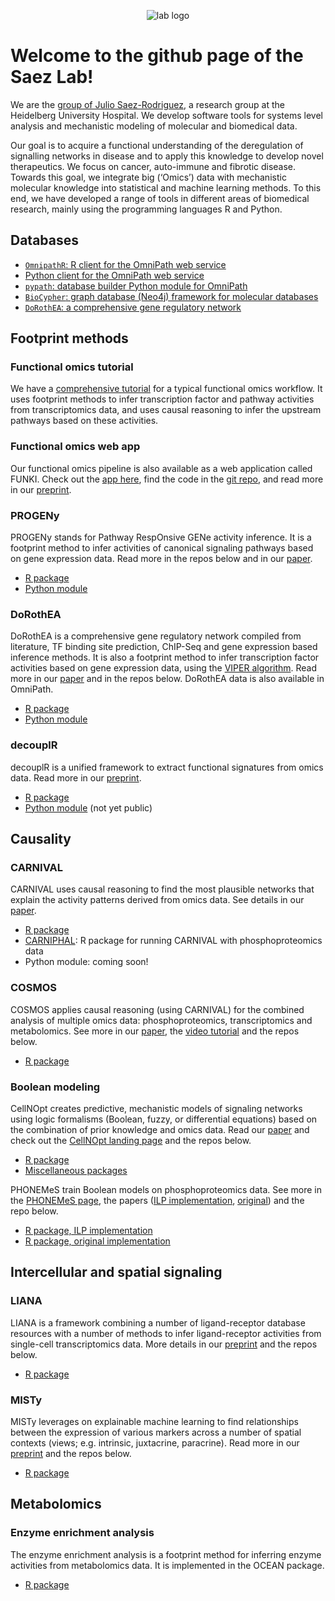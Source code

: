 <p align="center">
  <img src="https://github.com/saezlab/ali_saezlab.org/blob/e27b9a9a92788580e3698688f4f07eadec9e2849/assets/images/julio-logo.png" alt="lab logo"/>
</p>

# Welcome to the github page of the Saez Lab!

We are the [group of Julio Saez-Rodriguez][1], a research group at the
Heidelberg University Hospital. We develop software tools for systems level
analysis and mechanistic modeling of molecular and biomedical data.

Our goal is to acquire a functional understanding of the deregulation of
signalling networks in disease and to apply this knowledge to develop novel
therapeutics. We focus on cancer, auto-immune and fibrotic disease. Towards
this goal, we integrate big (‘Omics’) data with mechanistic molecular knowledge
into statistical and machine learning methods. To this end, we have developed
a range of tools in different areas of biomedical research, mainly using the
programming languages R and Python.

## Databases

* [`OmnipathR`: R client for the OmniPath web service][2]
* [Python client for the OmniPath web service][3]
* [`pypath`: database builder Python module for OmniPath][4]
* [`BioCypher`: graph database (Neo4j) framework for molecular databases][5]
* [`DoRothEA`: a comprehensive gene regulatory network][9]

## Footprint methods

### Functional omics tutorial

We have a [comprehensive tutorial][19] for a typical functional omics workflow.
It uses footprint methods to infer transcription factor and pathway
activities from transcriptomics data, and uses causal reasoning to infer
the upstream pathways based on these activities.

### Functional omics web app

Our functional omics pipeline is also available as a web application called
FUNKI. Check out the [app here][27], find the code in the [git repo][28],
and read more in our [preprint][29].

### PROGENy

PROGENy stands for Pathway RespOnsive GENe activity inference. It is a
footprint method to infer activities of canonical signaling pathways based
on gene expression data. Read more in the repos below and in our [paper][8].

* [R package][6]
* [Python module][7]

### DoRothEA

DoRothEA is a comprehensive gene regulatory network compiled from literature,
TF binding site prediction, ChIP-Seq and gene expression based inference
methods. It is also a footprint method to infer transcription factor
activities based on gene expression data, using the [VIPER algorithm][11].
Read more in our [paper][12] and in the repos below. DoRothEA data is also
available in OmniPath.

* [R package][9]
* [Python module][10]

### decouplR

decouplR is a unified framework to extract functional signatures from omics
data. Read more in our [preprint][15].

* [R package][13]
* [Python module][14] (not yet public)

## Causality

### CARNIVAL

CARNIVAL uses causal reasoning to find the most plausible networks that
explain the activity patterns derived from omics data. See details in our
[paper][16].

* [R package][17]
* [CARNIPHAL][18]: R package for running CARNIVAL with phosphoproteomics data
* Python module: coming soon!

### COSMOS

COSMOS applies causal reasoning (using CARNIVAL) for the combined analysis
of multiple omics data: phosphoproteomics, transcriptomics and metabolomics.
See more in our [paper][24], the [video tutorial][25] and the repos below.

* [R package][26]

### Boolean modeling

CellNOpt creates predictive, mechanistic models of signaling networks using
logic formalisms (Boolean, fuzzy, or differential equations) based on the
combination of prior knowledge and omics data. Read our [paper][30] and
check out the [CellNOpt landing page][31] and the repos below.

* [R package][32]
* [Miscellaneous packages][33]

PHONEMeS train Boolean models on phosphoproteomics data. See more in the
[PHONEMeS page][34], the papers ([ILP implementation][35], [original][36])
and the repo below.

* [R package, ILP implementation][37]
* [R package, original implementation][38]

## Intercellular and spatial signaling

### LIANA

LIANA is a framework combining a number of ligand-receptor database
resources with a number of methods to infer ligand-receptor activities from
single-cell transcriptomics data. More details in our [preprint][20] and
the repos below.

* [R package][21]

### MISTy

MISTy leverages on explainable machine learning to find relationships between
the expression of various markers across a number of spatial contexts (views;
e.g. intrinsic, juxtacrine, paracrine). Read more in our [preprint][22] and
the repos below.

* [R package][23]

## Metabolomics

### Enzyme enrichment analysis

The enzyme enrichment analysis is a footprint method for inferring enzyme
activities from metabolomics data. It is implemented in the OCEAN package.

* [R package][39]

[1]: https://saezlab.org/
[2]: /OmnipathR
[3]: /omnipath
[4]: /BioCypher
[5]: /pypath
[6]: /progeny
[7]: /progeny-py
[8]: https://www.nature.com/articles/s41467-017-02391-6
[9]: /dorothea
[10]: /dorothea-py
[11]: https://www.nature.com/articles/ng.3593
[12]: https://doi.org/10.1101/gr.240663.118
[13]: /decouplR
[14]: /decoupler-py
[15]: https://doi.org/10.1101/2021.11.04.467271
[16]: https://www.nature.com/articles/s41540-019-0118-z
[17]: /CARNIVAL
[18]: /CARNIPHAL
[19]: /transcriptutorial
[20]: https://www.biorxiv.org/content/10.1101/2021.05.21.445160v1
[21]: /liana
[22]: https://doi.org/10.1101/2020.05.08.084145
[23]: /mistyR
[24]: https://www.embopress.org/doi/full/10.15252/msb.20209730
[25]: https://embl-ebi.cloud.panopto.eu/Panopto/Pages/Viewer.aspx?id=318f7091-b6bf-44ee-939f-adb10121fc1b
[26]: /cosmosR
[27]: https://saezlab.github.io/ShinyFUNKI/
[28]: /ShinyFUNKI
[29]: https://arxiv.org/abs/2109.05796
[30]: https://academic.oup.com/bioinformatics/article/36/16/4523/5855133
[31]: https://saezlab.github.io/CellNOptR/
[32]: /CellNOptR
[33]: /cellnopt
[34]: https://saezlab.github.io/PHONEMeS/
[35]: https://pubs.acs.org/doi/full/10.1021/acs.jproteome.0c00958
[36]: http://www.nature.com/articles/ncomms9033
[37]: /PHONEMeS-ILP
[38]: /PHONEMeS
[39]: /ocean
